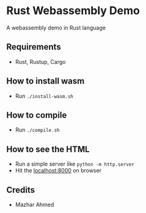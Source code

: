 # Rust Webassembly Demo

A webassembly demo in Rust language

## Requirements

- Rust, Rustup, Cargo

## How to install wasm

- Run `./install-wasm.sh`

## How to compile

- Run `./compile.sh`

## How to see the HTML

- Run a simple server like `python -m http.server`
- Hit the [localhost:8000](http://localhost:8000) on browser

## Credits

- Mazhar Ahmed
